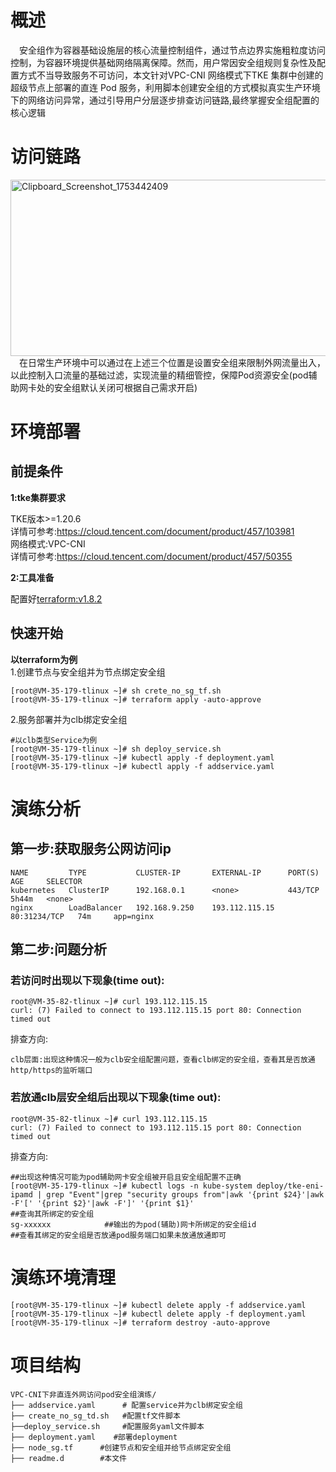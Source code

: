 # 概述
&emsp;安全组作为容器基础设施层的核心流量控制组件，通过节点边界实施粗粒度访问控制，为容器环境提供基础网络隔离保障。然而，用户常因安全组规则复杂性及配置方式不当导致服务不可访问，本文针对VPC-CNI 网络模式下TKE 集群中创建的超级节点上部署的直连 Pod 服务，利用脚本创建安全组的方式模拟真实生产环境下的网络访问异常，通过引导用户分层逐步排查访问链路,最终掌握安全组配置的核心逻辑


# 访问链路

[<img width="1279" height="282" alt="Clipboard_Screenshot_1753442409" src="https://github.com/user-attachments/assets/c3b4c8e7-fd40-470b-b888-b42c0a587b83" />
](https://github.com/aliantli/sg_playbook_1/blob/61bcfb6b687b0decea3feef36079e81b33eb2648/playbook/VPC-CNI%E8%B6%85%E7%BA%A7%E8%8A%82%E7%82%B9%E4%B8%8B%E7%9B%B4%E8%BF%9E%E5%A4%96%E7%BD%91%E8%AE%BF%E9%97%AEpod%E5%AE%89%E5%85%A8%E7%BB%84%E6%BC%94%E7%BB%83/image/flowchart.md)
 <br>&emsp;在日常生产环境中可以通过在上述三个位置是设置安全组来限制外网流量出入，以此控制入口流量的基础过滤，实现流量的精细管控，保障Pod资源安全(pod辅助网卡处的安全组默认关闭可根据自己需求开启)

# 环境部署
## 前提条件
**1:tke集群要求**

TKE版本>=1.20.6
<br>详情可参考:https://cloud.tencent.com/document/product/457/103981<br>
网络模式:VPC-CNI<br>
详情可参考:https://cloud.tencent.com/document/product/457/50355

**2:工具准备**

配置好[terraform:v1.8.2](https://developer.hashicorp.com/terraform)
## 快速开始
**以terraform为例**<br>
 1.创建节点与安全组并为节点绑定安全组
```
[root@VM-35-179-tlinux ~]# sh crete_no_sg_tf.sh
[root@VM-35-179-tlinux ~]# terraform apply -auto-approve
```
 2.服务部署并为clb绑定安全组

```
#以clb类型Service为例
[root@VM-35-179-tlinux ~]# sh deploy_service.sh
[root@VM-35-179-tlinux ~]# kubectl apply -f deployment.yaml
[root@VM-35-179-tlinux ~]# kubectl apply -f addservice.yaml
```

# 演练分析
## 第一步:获取服务公网访问ip
```
NAME         TYPE           CLUSTER-IP       EXTERNAL-IP      PORT(S)        AGE     SELECTOR
kubernetes   ClusterIP      192.168.0.1      <none>           443/TCP        5h44m   <none>
nginx        LoadBalancer   192.168.9.250    193.112.115.15   80:31234/TCP   74m     app=nginx
```
## 第二步:问题分析
### 若访问时出现以下现象(time out):
```
root@VM-35-82-tlinux ~]# curl 193.112.115.15
curl: (7) Failed to connect to 193.112.115.15 port 80: Connection timed out
```
排查方向:
```
clb层面:出现这种情况一般为clb安全组配置问题，查看clb绑定的安全组，查看其是否放通http/https的监听端口
```

### 若放通clb层安全组后出现以下现象(time out):
```
root@VM-35-82-tlinux ~]# curl 193.112.115.15
curl: (7) Failed to connect to 193.112.115.15 port 80: Connection timed out
```
排查方向:
```
##出现这种情况可能为pod辅助网卡安全组被开启且安全组配置不正确
[root@VM-35-179-tlinux ~]# kubectl logs -n kube-system deploy/tke-eni-ipamd | grep "Event"|grep "security groups from"|awk '{print $24}'|awk -F'[' '{print $2}'|awk -F']' '{print $1}'                            ##查询其所绑定的安全组
sg-xxxxxx            ##输出的为pod(辅助)网卡所绑定的安全组id
##查看其绑定的安全组是否放通pod服务端口如果未放通放通即可
```
# 演练环境清理
```
[root@VM-35-179-tlinux ~]# kubectl delete apply -f addservice.yaml
[root@VM-35-179-tlinux ~]# kubectl delete apply -f deployment.yaml
[root@VM-35-179-tlinux ~]# terraform destroy -auto-approve
```
# 项目结构
```
VPC-CNI下非直连外网访问pod安全组演练/  
├── addservice.yaml      # 配置service并为clb绑定安全组
├── create_no_sg_td.sh   #配置tf文件脚本
├──deploy_service.sh     #配置服务yaml文件脚本
├── deployment.yaml    #部署deployment
├── node_sg.tf      #创建节点和安全组并给节点绑定安全组
├── readme.d        #本文件
```


